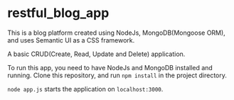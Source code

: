 # restful_blog_app

This is a blog platform created using NodeJs, MongoDB(Mongoose ORM), and uses Semantic UI as a CSS framework.

A basic CRUD(Create, Read, Update and Delete) application.

To run this app, you need to have NodeJs and MongoDB installed and running.
Clone this repository, and run <code>npm install</code> in the project directory.

<code>node app.js</code> starts the application on <code>localhost:3000</code>.
